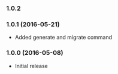 
### 1.0.2

### 1.0.1 (2016-05-21)

* Added generate and migrate command

### 1.0.0 (2016-05-08)

* Initial release
